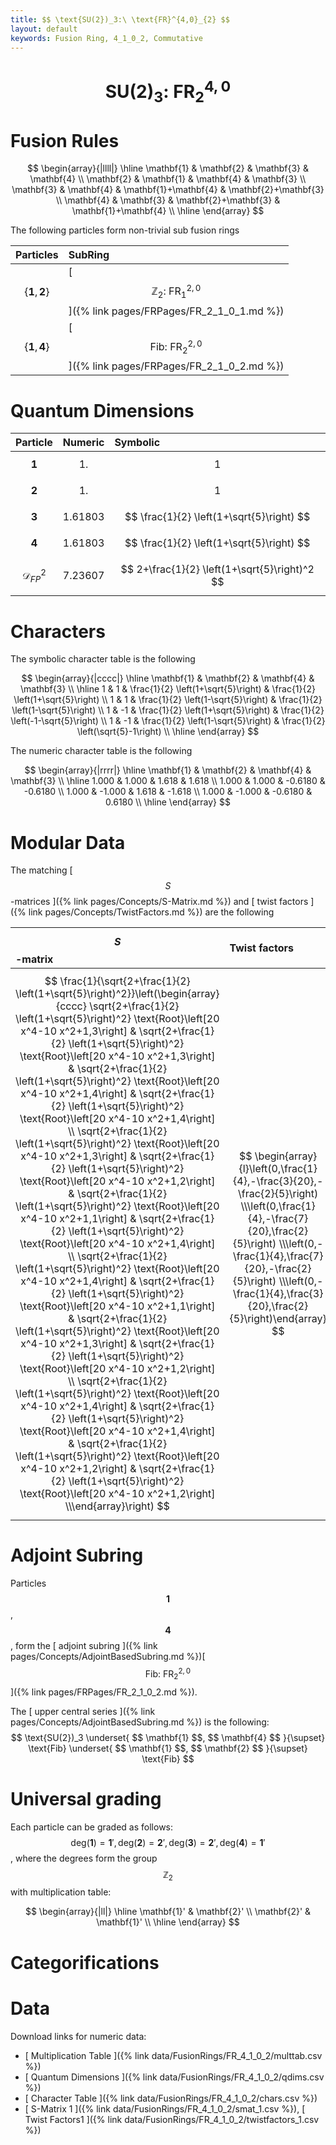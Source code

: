 ```yaml
---
title: $$ \text{SU(2})_3:\ \text{FR}^{4,0}_{2} $$
layout: default
keywords: Fusion Ring, 4_1_0_2, Commutative
---
```

# $$ \text{SU(2})_3:\ \text{FR}^{4,0}_{2} $$


# Fusion Rules

$$
\begin{array}{|llll|}
\hline
 \mathbf{1} & \mathbf{2} & \mathbf{3} & \mathbf{4} \\
 \mathbf{2} & \mathbf{1} & \mathbf{4} & \mathbf{3} \\
 \mathbf{3} & \mathbf{4} & \mathbf{1}+\mathbf{4} & \mathbf{2}+\mathbf{3} \\
 \mathbf{4} & \mathbf{3} & \mathbf{2}+\mathbf{3} & \mathbf{1}+\mathbf{4} \\
\hline
\end{array}
$$


The following particles form non-trivial sub fusion rings

| Particles | SubRing |
| :------ | :------ |
| $$ \{\mathbf{1},\mathbf{2}\} $$ | [ $$ \mathbb{Z}_2:\ \text{FR}^{2,0}_{1} $$ ]({% link pages/FRPages/FR_2_1_0_1.md %}) |
| $$ \{\mathbf{1},\mathbf{4}\} $$ | [ $$ \text{Fib}:\ \text{FR}^{2,0}_{2} $$ ]({% link pages/FRPages/FR_2_1_0_2.md %}) |


# Quantum Dimensions

| Particle | Numeric | Symbolic |
| :------ | :------ | :------ |
| $$ \mathbf{1} $$ | $$ 1. $$ | $$ 1 $$ |
| $$ \mathbf{2} $$ | $$ 1. $$ | $$ 1 $$ |
| $$ \mathbf{3} $$ | $$ 1.61803 $$ | $$ \frac{1}{2} \left(1+\sqrt{5}\right) $$ |
| $$ \mathbf{4} $$ | $$ 1.61803 $$ | $$ \frac{1}{2} \left(1+\sqrt{5}\right) $$ |
| $$ \mathcal{D}_{FP}^2 $$ | $$ 7.23607 $$ | $$ 2+\frac{1}{2} \left(1+\sqrt{5}\right)^2 $$ |

# Characters

The symbolic character table is the following

$$
\begin{array}{|cccc|}
\hline
 \mathbf{1} & \mathbf{2} & \mathbf{4} & \mathbf{3} \\
\hline
 1 & 1 & \frac{1}{2} \left(1+\sqrt{5}\right) & \frac{1}{2} \left(1+\sqrt{5}\right) \\
 1 & 1 & \frac{1}{2} \left(1-\sqrt{5}\right) & \frac{1}{2} \left(1-\sqrt{5}\right) \\
 1 & -1 & \frac{1}{2} \left(1+\sqrt{5}\right) & \frac{1}{2} \left(-1-\sqrt{5}\right) \\
 1 & -1 & \frac{1}{2} \left(1-\sqrt{5}\right) & \frac{1}{2} \left(\sqrt{5}-1\right) \\
\hline
\end{array}
$$

The numeric character table is the following

$$
\begin{array}{|rrrr|}
\hline
 \mathbf{1} & \mathbf{2} & \mathbf{4} & \mathbf{3} \\
\hline
 1.000 & 1.000 & 1.618 & 1.618 \\
 1.000 & 1.000 & -0.6180 & -0.6180 \\
 1.000 & -1.000 & 1.618 & -1.618 \\
 1.000 & -1.000 & -0.6180 & 0.6180 \\
\hline
\end{array}
$$

# Modular Data

The matching [ $$ S $$-matrices ]({% link pages/Concepts/S-Matrix.md %}) and [ twist factors ]({% link pages/Concepts/TwistFactors.md %}) are the following

| $$ S $$-matrix | Twist factors |
| :------ | :------ |
| $$ \frac{1}{\sqrt{2+\frac{1}{2} \left(1+\sqrt{5}\right)^2}}\left(\begin{array}{cccc} \sqrt{2+\frac{1}{2} \left(1+\sqrt{5}\right)^2} \text{Root}\left[20 x^4-10 x^2+1,3\right] & \sqrt{2+\frac{1}{2} \left(1+\sqrt{5}\right)^2} \text{Root}\left[20 x^4-10 x^2+1,3\right] & \sqrt{2+\frac{1}{2} \left(1+\sqrt{5}\right)^2} \text{Root}\left[20 x^4-10 x^2+1,4\right] & \sqrt{2+\frac{1}{2} \left(1+\sqrt{5}\right)^2} \text{Root}\left[20 x^4-10 x^2+1,4\right] \\ \sqrt{2+\frac{1}{2} \left(1+\sqrt{5}\right)^2} \text{Root}\left[20 x^4-10 x^2+1,3\right] & \sqrt{2+\frac{1}{2} \left(1+\sqrt{5}\right)^2} \text{Root}\left[20 x^4-10 x^2+1,2\right] & \sqrt{2+\frac{1}{2} \left(1+\sqrt{5}\right)^2} \text{Root}\left[20 x^4-10 x^2+1,1\right] & \sqrt{2+\frac{1}{2} \left(1+\sqrt{5}\right)^2} \text{Root}\left[20 x^4-10 x^2+1,4\right] \\ \sqrt{2+\frac{1}{2} \left(1+\sqrt{5}\right)^2} \text{Root}\left[20 x^4-10 x^2+1,4\right] & \sqrt{2+\frac{1}{2} \left(1+\sqrt{5}\right)^2} \text{Root}\left[20 x^4-10 x^2+1,1\right] & \sqrt{2+\frac{1}{2} \left(1+\sqrt{5}\right)^2} \text{Root}\left[20 x^4-10 x^2+1,3\right] & \sqrt{2+\frac{1}{2} \left(1+\sqrt{5}\right)^2} \text{Root}\left[20 x^4-10 x^2+1,2\right] \\ \sqrt{2+\frac{1}{2} \left(1+\sqrt{5}\right)^2} \text{Root}\left[20 x^4-10 x^2+1,4\right] & \sqrt{2+\frac{1}{2} \left(1+\sqrt{5}\right)^2} \text{Root}\left[20 x^4-10 x^2+1,4\right] & \sqrt{2+\frac{1}{2} \left(1+\sqrt{5}\right)^2} \text{Root}\left[20 x^4-10 x^2+1,2\right] & \sqrt{2+\frac{1}{2} \left(1+\sqrt{5}\right)^2} \text{Root}\left[20 x^4-10 x^2+1,2\right] \\\end{array}\right) $$ | $$ \begin{array}{l}\left(0,\frac{1}{4},-\frac{3}{20},-\frac{2}{5}\right) \\\left(0,\frac{1}{4},-\frac{7}{20},\frac{2}{5}\right) \\\left(0,-\frac{1}{4},\frac{7}{20},-\frac{2}{5}\right) \\\left(0,-\frac{1}{4},\frac{3}{20},\frac{2}{5}\right)\end{array} $$ |

# Adjoint Subring

Particles $$ \mathbf{1} $$, $$ \mathbf{4} $$, form the [ adjoint subring ]({% link pages/Concepts/AdjointBasedSubring.md %})[ $$ \text{Fib}:\ \text{FR}^{2,0}_{2} $$ ]({% link pages/FRPages/FR_2_1_0_2.md %}).

The [ upper central series ]({% link pages/Concepts/AdjointBasedSubring.md %}) is the following:
$$ \text{SU(2})_3 \underset{ $$ \mathbf{1} $$, $$ \mathbf{4} $$ }{\supset}  \text{Fib} \underset{ $$ \mathbf{1} $$, $$ \mathbf{2} $$ }{\supset}  \text{Fib} $$

# Universal grading

Each particle can be graded as follows: $$ \text{deg}(\mathbf{1}) = \mathbf{1}', \text{deg}(\mathbf{2}) = \mathbf{2}', \text{deg}(\mathbf{3}) = \mathbf{2}', \text{deg}(\mathbf{4}) = \mathbf{1}' $$, where the degrees form the group $$ \mathbb{Z}_2 $$ with multiplication table:

$$
\begin{array}{|ll|}
\hline
 \mathbf{1}' & \mathbf{2}' \\
 \mathbf{2}' & \mathbf{1}' \\
\hline
\end{array}
$$

# Categorifications



# Data

Download links for numeric data:

* [ Multiplication Table ]({% link data/FusionRings/FR_4_1_0_2/multtab.csv %})
* [ Quantum Dimensions ]({% link data/FusionRings/FR_4_1_0_2/qdims.csv %})
* [ Character Table ]({% link data/FusionRings/FR_4_1_0_2/chars.csv %})
* [ S-Matrix 1 ]({% link data/FusionRings/FR_4_1_0_2/smat_1.csv %}), [ Twist Factors1 ]({% link data/FusionRings/FR_4_1_0_2/twistfactors_1.csv %})
